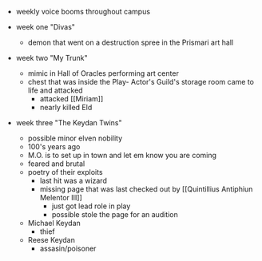 - weekly voice booms throughout campus

- week one "Divas"
	- demon that went on a destruction spree in the Prismari art hall

- week two "My Trunk"
	- mimic in Hall of Oracles performing art center
	- chest that was inside the Play- Actor's Guild's storage room came to life and attacked
		- attacked [[Miriam]]
		- nearly killed Eld
		
- week three "The Keydan Twins"
	- possible minor elven nobility
	- 100's years ago
	- M.O. is to set up in town and let em know you are coming
	- feared and brutal
	- poetry of their exploits
		- last hit was a wizard
		- missing page that was last checked out by [[Quintillius Antiphiun Melentor III]]
			- just got lead role in play
			- possible stole the page for an audition
	- Michael Keydan
		- thief 
	- Reese Keydan
		- assasin/poisoner